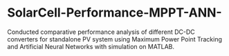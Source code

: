 # SolarCell-Performance-MPPT-ANN-
Conducted comparative performance analysis of different DC-DC converters for standalone PV system using Maximum Power Point Tracking and Artificial Neural Networks with simulation on MATLAB. 
